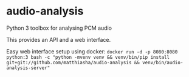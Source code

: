 # audio-analysis
Python 3 toolbox for analysing PCM audio

This provides an API and a web interface.

Easy web interface setup using docker:
`docker run -d -p 8080:8080 python:3 bash -c "python -mvenv venv && venv/bin/pip install git+git://github.com/matthiasha/audio-analysis && venv/bin/audio-analysis-server"`
